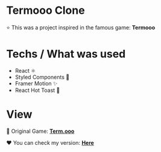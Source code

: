 # Termooo Clone 
⭐ This was a project inspired in the famous game: **Termooo**

# Techs / What was used
- React ⚛️
- Styled Components 💅
- Framer Motion ✨
- React Hot Toast 📌

# View
💙 Original Game: [**Term.ooo**](https://term.ooo)

♥️ You can check my version: [**Here**](https://termu.netlify.app/)
